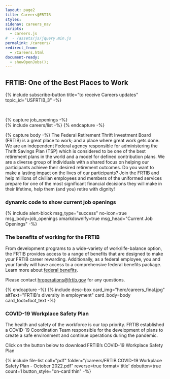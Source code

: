 ```yaml
---
layout: page2
title: Careers@FRTIB
styles:
sidenav: careers_nav
scripts:
  - careers.js
#  - /assets/js/jquery.min.js
permalink: /careers/
redirect_from:
  - /Careers.html
document-ready:
  - showOpenJobs();
---
```



## FRTIB: One of the Best Places to Work

{% include subscribe-button title="to receive Careers updates" topic_id="USFRTIB_3" -%}

<br>

{% capture job_openings -%}
<br>
{% include careers/list -%}
{% endcapture -%}

{% capture body -%}
The Federal Retirement Thrift Investment Board (FRTIB) is a great place to work; and a place where great work gets done.  We are an independent Federal agency responsible for administering the Thrift Savings Plan (TSP) which is considered to be one of the best retirement plans in the world and a model for defined contribution plans. We are a diverse group of individuals with a shared focus on helping our participants achieve their desired retirement outcomes.  Do you want to make a lasting impact on the lives of our participants?  Join the FRTIB and help millions of civilian employees and members of the uniformed services prepare for one of the most significant financial decisions they will make in their lifetime, help them (and you) retire with dignity!

<h3 class="usa-sr-only">dynamic code to show current job openings</h3>
{% include alert-block msg_type="success" no-icon=true msg_body=job_openings xmarkdownify=true msg_head="Current Job Openings" -%}

### The benefits of working for the FRTIB

From development programs to a wide-variety of work/life-balance option, the FRTIB provides access to a range of benefits that are designed to make your FRTIB career rewarding.  Additionally, as a federal employee, you and your family will have access to a comprehensive federal benefits package.  Learn more about <a href="https://www.usajobs.gov/Help/working-in-government/benefits/" target="_blank" rel="noopener">federal benefits</a>.

Please contact <a href="mailto:hroperations@frtib.gov?subject=Questions regarding FRTIB benefits and employment">hroperations@frtib.gov</a> for any questions.

{% endcapture -%}
{% include desc-box
      card_img="hero/careers_final.jpg" altText="FRTIB's diversity in employment"
      card_body=body card_foot=foot_text -%}


<div class="grid-container">
<div class="grid-row">
<div class="tablet:grid-col" markdown="1">

### COVID-19 Workplace Safety Plan

The health and safety of the workforce is our top priority.  FRTIB established a COVID-19 Coordination Team responsible for the development of plans to create a safe environment and continue operations during the pandemic.

Click on the button below to download FRTIB’s COVID-19 Workplace Safety Plan

{% include file-list coll="pdf" folder="/careers/FRTIB COVID-19 Workplace Safety Plan - October 2022.pdf" reverse=true format='title' dobutton=true count=1 button_style="on-card thin" -%}

</div>
</div>
</div>



<!-- CONTENT END -->
